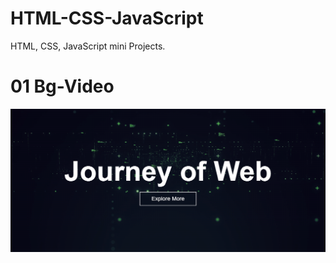 # HTML-CSS-JavaScript
HTML, CSS, JavaScript mini Projects.

# 01 Bg-Video

<img src="https://github.com/BhalliBhai/HTML-CSS-JavaScript/blob/main/SnapShots/image.png" alt="01">